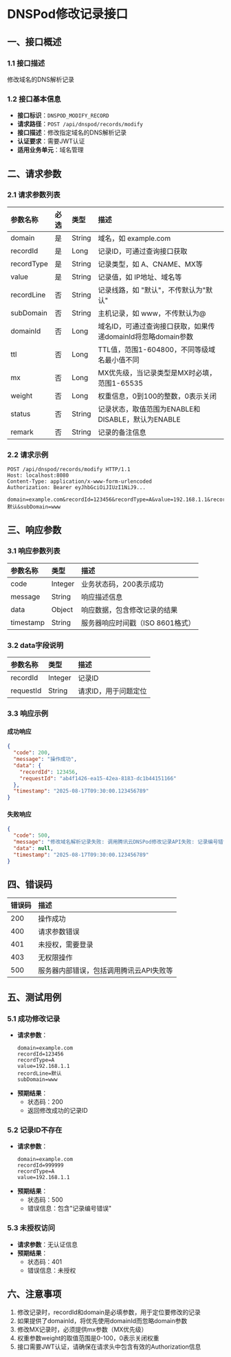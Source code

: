 # DNSPod修改记录接口

## 一、接口概述

### 1.1 接口描述
修改域名的DNS解析记录

### 1.2 接口基本信息
- **接口标识**：`DNSPOD_MODIFY_RECORD`
- **请求路径**：`POST /api/dnspod/records/modify`
- **接口描述**：修改指定域名的DNS解析记录
- **认证要求**：需要JWT认证
- **适用业务单元**：域名管理

## 二、请求参数

### 2.1 请求参数列表

| 参数名称   | 必选 | 类型   | 描述                                                         |
| :--------- | :--- | :----- | :----------------------------------------------------------- |
| domain     | 是   | String | 域名，如 example.com                                         |
| recordId   | 是   | Long   | 记录ID，可通过查询接口获取                                   |
| recordType | 是   | String | 记录类型，如 A、CNAME、MX等                                  |
| value      | 是   | String | 记录值，如 IP地址、域名等                                    |
| recordLine | 否   | String | 记录线路，如 "默认"，不传默认为"默认"                        |
| subDomain  | 否   | String | 主机记录，如 www，不传默认为@                                |
| domainId   | 否   | Long   | 域名ID，可通过查询接口获取，如果传递domainId将忽略domain参数 |
| ttl        | 否   | Long   | TTL值，范围1-604800，不同等级域名最小值不同                  |
| mx         | 否   | Long   | MX优先级，当记录类型是MX时必填，范围1-65535                  |
| weight     | 否   | Long   | 权重信息，0到100的整数，0表示关闭                            |
| status     | 否   | String | 记录状态，取值范围为ENABLE和DISABLE，默认为ENABLE            |
| remark     | 否   | String | 记录的备注信息                                               |

### 2.2 请求示例

```http
POST /api/dnspod/records/modify HTTP/1.1
Host: localhost:8080
Content-Type: application/x-www-form-urlencoded
Authorization: Bearer eyJhbGciOiJIUzI1NiJ9...

domain=example.com&recordId=123456&recordType=A&value=192.168.1.1&recordLine=默认&subDomain=www
```

## 三、响应参数

### 3.1 响应参数列表

| 参数名称  | 类型    | 描述                                                         |
| :-------- | :------ | :----------------------------------------------------------- |
| code      | Integer | 业务状态码，200表示成功                                      |
| message   | String  | 响应描述信息                                                 |
| data      | Object  | 响应数据，包含修改记录的结果                                 |
| timestamp | String  | 服务器响应时间戳（ISO 8601格式）                             |

### 3.2 data字段说明

| 参数名称  | 类型    | 描述                                                         |
| :-------- | :------ | :----------------------------------------------------------- |
| recordId  | Integer | 记录ID                                                       |
| requestId | String  | 请求ID，用于问题定位                                         |

### 3.3 响应示例

#### 成功响应
```json
{
  "code": 200,
  "message": "操作成功",
  "data": {
    "recordId": 123456,
    "requestId": "ab4f1426-ea15-42ea-8183-dc1b44151166"
  },
  "timestamp": "2025-08-17T09:30:00.123456789"
}
```

#### 失败响应
```json
{
  "code": 500,
  "message": "修改域名解析记录失败: 调用腾讯云DNSPod修改记录API失败: 记录编号错误。",
  "data": null,
  "timestamp": "2025-08-17T09:30:00.123456789"
}
```

## 四、错误码

| 错误码 | 描述                                                         |
| :----- | :----------------------------------------------------------- |
| 200    | 操作成功                                                     |
| 400    | 请求参数错误                                                 |
| 401    | 未授权，需要登录                                             |
| 403    | 无权限操作                                                   |
| 500    | 服务器内部错误，包括调用腾讯云API失败等                      |

## 五、测试用例

### 5.1 成功修改记录
- **请求参数**：
  ```
  domain=example.com
  recordId=123456
  recordType=A
  value=192.168.1.1
  recordLine=默认
  subDomain=www
  ```
- **预期结果**：
  - 状态码：200
  - 返回修改成功的记录ID

### 5.2 记录ID不存在
- **请求参数**：
  ```
  domain=example.com
  recordId=999999
  recordType=A
  value=192.168.1.1
  ```
- **预期结果**：
  - 状态码：500
  - 错误信息：包含"记录编号错误"

### 5.3 未授权访问
- **请求参数**：无认证信息
- **预期结果**：
  - 状态码：401
  - 错误信息：未授权

## 六、注意事项

1. 修改记录时，recordId和domain是必填参数，用于定位要修改的记录
2. 如果提供了domainId，将优先使用domainId而忽略domain参数
3. 修改MX记录时，必须提供mx参数（MX优先级）
4. 权重参数weight的取值范围是0-100，0表示关闭权重
5. 接口需要JWT认证，请确保在请求头中包含有效的Authorization信息